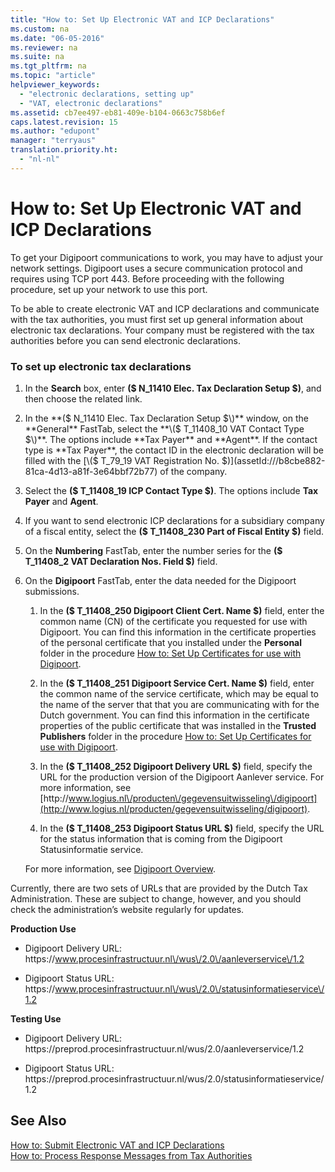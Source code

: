 ```yaml
---
title: "How to: Set Up Electronic VAT and ICP Declarations"
ms.custom: na
ms.date: "06-05-2016"
ms.reviewer: na
ms.suite: na
ms.tgt_pltfrm: na
ms.topic: "article"
helpviewer_keywords: 
  - "electronic declarations, setting up"
  - "VAT, electronic declarations"
ms.assetid: cb7ee497-eb81-409e-b104-0663c758b6ef
caps.latest.revision: 15
ms.author: "edupont"
manager: "terryaus"
translation.priority.ht: 
  - "nl-nl"
---
```

# How to: Set Up Electronic VAT and ICP Declarations
To get your Digipoort communications to work, you may have to adjust your network settings. Digipoort uses a secure communication protocol and requires using TCP port 443. Before proceeding with the following procedure, set up your network to use this port.  
  
 To be able to create electronic VAT and ICP declarations and communicate with the tax authorities, you must first set up general information about electronic tax declarations. Your company must be registered with the tax authorities before you can send electronic declarations.  
  
### To set up electronic tax declarations  
  
1.  In the **Search** box, enter **\($ N\_11410 Elec. Tax Declaration Setup $\)**, and then choose the related link.  
  
2.  In the **\($ N\_11410 Elec. Tax Declaration Setup $\)** window, on the **General** FastTab, select the **\($ T\_11408\_10 VAT Contact Type $\)**. The options include **Tax Payer** and **Agent**. If the contact type is **Tax Payer**, the contact ID in the electronic declaration will be filled with the [\($ T\_79\_19 VAT Registration No. $\)](assetId:///b8cbe882-81ca-4d13-a81f-3e64bbf72b77) of the company.  
  
3.  Select the **\($ T\_11408\_19 ICP Contact Type $\)**. The options include **Tax Payer** and **Agent**.  
  
4.  If you want to send electronic ICP declarations for a subsidiary company of a fiscal entity, select the **\($ T\_11408\_230 Part of Fiscal Entity $\)** field.  
  
5.  On the **Numbering** FastTab, enter the number series for the **\($ T\_11408\_2 VAT Declaration Nos. Field $\)** field.  
  
6.  On the **Digipoort** FastTab, enter the data needed for the Digipoort submissions.  
  
    1.  In the **\($ T\_11408\_250 Digipoort Client Cert. Name $\)** field, enter the common name \(CN\) of the certificate you requested for use with Digipoort. You can find this information in the certificate properties of the personal certificate that you installed under the **Personal** folder in the procedure [How to: Set Up Certificates for use with Digipoort](../../LocalFunctionalityForMicrosoftDynamicsNav2016/Netherlands/how-to-set-up-certificates-for-use-with-digipoort.md).  
  
    2.  In the **\($ T\_11408\_251 Digipoort Service Cert. Name $\)** field, enter the common name of the service certificate, which may be equal to the name of the server that that you are communicating with for the Dutch government. You can find this information in the certificate properties of the public certificate that was installed in the **Trusted Publishers** folder in the procedure [How to: Set Up Certificates for use with Digipoort](../../LocalFunctionalityForMicrosoftDynamicsNav2016/Netherlands/how-to-set-up-certificates-for-use-with-digipoort.md).  
  
    3.  In the **\($ T\_11408\_252 Digipoort Delivery URL $\)** field, specify the URL for the production version of the Digipoort Aanlever service. For more information, see [http:\/\/www.logius.nl\/producten\/gegevensuitwisseling\/digipoort](http://www.logius.nl/producten/gegevensuitwisseling/digipoort).  
  
    4.  In the **\($ T\_11408\_253 Digipoort Status URL $\)** field, specify the URL for the status information that is coming from the Digipoort Statusinformatie service.  
  
     For more information, see [Digipoort Overview](../../LocalFunctionalityForMicrosoftDynamicsNav2016/Netherlands/digipoort-overview.md).  
  
 Currently, there are two sets of URLs that are provided by the Dutch Tax Administration. These are subject to change, however, and you should check the administration’s website regularly for updates.  
  
 **Production Use**  
  
-   Digipoort Delivery URL: https:\/\/www.procesinfrastructuur.nl\/wus\/2.0\/aanleverservice\/1.2  
  
-   Digipoort Status URL: https:\/\/www.procesinfrastructuur.nl\/wus\/2.0\/statusinformatieservice\/1.2  
  
 **Testing Use**  
  
-   Digipoort Delivery URL: https:\/\/preprod.procesinfrastructuur.nl\/wus\/2.0\/aanleverservice\/1.2  
  
-   Digipoort Status URL: https:\/\/preprod.procesinfrastructuur.nl\/wus\/2.0\/statusinformatieservice\/1.2  
  
## See Also  
 [How to: Submit Electronic VAT and ICP Declarations](../../LocalFunctionalityForMicrosoftDynamicsNav2016/Netherlands/how-to-submit-electronic-vat-and-icp-declarations.md)   
 [How to: Process Response Messages from Tax Authorities](../../LocalFunctionalityForMicrosoftDynamicsNav2016/Netherlands/how-to-process-response-messages-from-tax-authorities.md)